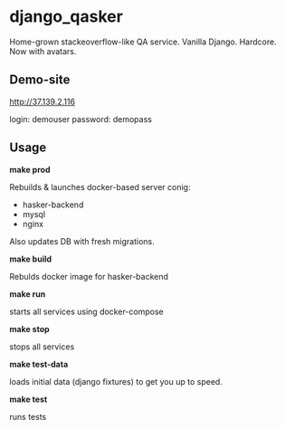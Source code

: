 # django_qasker

Home-grown stackeoverflow-like QA service. Vanilla Django. Hardcore. Now with avatars.


## Demo-site

http://37.139.2.116

login: demouser
password: demopass

## Usage

**make prod**

Rebuilds & launches docker-based server conig:
- hasker-backend
- mysql
- nginx

Also updates DB with fresh migrations.

**make build**

Rebulds docker image for hasker-backend

**make run**

starts all services using docker-compose

**make stop**

stops all services

**make test-data**

loads initial data (django fixtures) to get you up to speed.

**make test**

runs tests